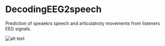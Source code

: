 # DecodingEEG2speech
 Prediction of speaekrs speech and articulatroty movements from listeners EEG signals.

![alt text](https://github.com/sankar-mukherjee/CCA_speech_EEG/blob/master/7-Figure1-1.png)
